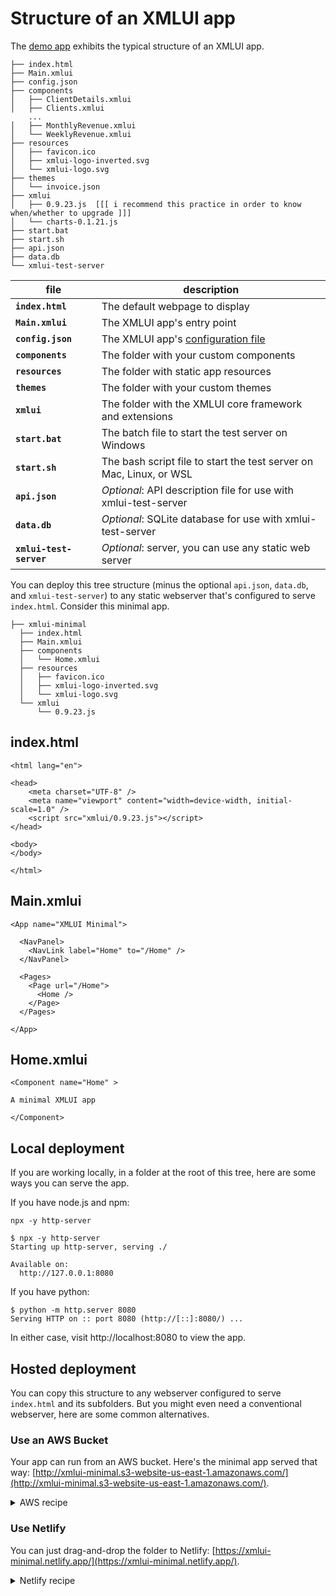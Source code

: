 # Structure of an XMLUI app

The [demo app](tbd) exhibits the typical structure of an XMLUI app.

```
├── index.html
├── Main.xmlui
├── config.json
├── components
│   ├── ClientDetails.xmlui
│   ├── Clients.xmlui
    ...
│   ├── MonthlyRevenue.xmlui
│   └── WeeklyRevenue.xmlui
├── resources
│   ├── favicon.ico
│   ├── xmlui-logo-inverted.svg
│   └── xmlui-logo.svg
├── themes
│   └── invoice.json
├── xmlui
│   ├── 0.9.23.js  [[[ i recommend this practice in order to know when/whether to upgrade ]]]
│   └── charts-0.1.21.js
├── start.bat
├── start.sh
├── api.json
├── data.db
└── xmlui-test-server
```

| file| description |
|---|---|
| **`index.html`** | The default webpage to display |
| **`Main.xmlui`** | The XMLUI app's entry point |
| **`config.json`** | The XMLUI app's [configuration file](/resources#configuration-file) |
| **`components`** | The folder with your custom components |
| **`resources`** | The folder with static app resources |
| **`themes`** | The folder with your custom themes |
| **`xmlui`** | The folder with the XMLUI core framework and extensions  |
| **`start.bat`** | The batch file to start the test server on Windows |
| **`start.sh`** | The bash script file to start the test server on Mac, Linux, or WSL |
| **`api.json`** | *Optional*: API description file for use with xmlui-test-server |
| **`data.db`** | *Optional*: SQLite database for use with xmlui-test-server|
| **`xmlui-test-server`** | *Optional*: server, you can use any static web server|


You can deploy this tree structure (minus the optional `api.json`, `data.db`, and `xmlui-test-server`) to any static webserver that's configured to serve `index.html`. Consider this minimal app.

```
├── xmlui-minimal
  ├── index.html
  ├── Main.xmlui
  ├── components
  │   └── Home.xmlui
  ├── resources
  │   ├── favicon.ico
  │   ├── xmlui-logo-inverted.svg
  │   └── xmlui-logo.svg
  └── xmlui
      └── 0.9.23.js
```

## index.html

```<!DOCTYPE html>
<html lang="en">

<head>
    <meta charset="UTF-8" />
    <meta name="viewport" content="width=device-width, initial-scale=1.0" />
    <script src="xmlui/0.9.23.js"></script>
</head>

<body>
</body>

</html>
```

## Main.xmlui

```xmlui
<App name="XMLUI Minimal">

  <NavPanel>
    <NavLink label="Home" to="/Home" />
  </NavPanel>

  <Pages>
    <Page url="/Home">
      <Home />
    </Page>
  </Pages>

</App>
```

## Home.xmlui

```xmlui
<Component name="Home" >

A minimal XMLUI app

</Component>
```

## Local deployment

If you are working locally, in a folder at the root of this tree, here are some ways you can serve the app.

If you have node.js and npm:

```
npx -y http-server

$ npx -y http-server
Starting up http-server, serving ./

Available on:
  http://127.0.0.1:8080
```

If you have python:

```
$ python -m http.server 8080
Serving HTTP on :: port 8080 (http://[::]:8080/) ...
```

In either case, visit http://localhost:8080 to view the app.

## Hosted deployment

You can copy this structure to any webserver configured to serve `index.html` and its subfolders. But you might even need a conventional webserver, here are some common alternatives.

### Use an AWS Bucket

Your app can run from an AWS bucket. Here's the minimal app served that way: [http://xmlui-minimal.s3-website-us-east-1.amazonaws.com/](http://xmlui-minimal.s3-website-us-east-1.amazonaws.com/).

<details>
<summary>AWS recipe</summary>
<ul>
<li>Upload xmlui-minimal folder to an AWS bucket
<li>In Permissions, turn off the 'Block public access' setting
<li>In Permissions, allow 'PublicRead'
<pre>
{
    "Version": "2012-10-17",
    "Statement": [
        {
            "Sid": "PublicRead",
            "Effect": "Allow",
            "Principal": "*",
            "Action": "s3:GetObject",
            "Resource": "arn:aws:s3:::xmlui-minimal/*"
        }
    ]
}
</pre>
<li>In Properties, turn on 'Static website hosting' and set 'index.html' as the default
</ul>
</details>

### Use Netlify

You can just drag-and-drop the folder to Netlify: [https://xmlui-minimal.netlify.app/](https://xmlui-minimal.netlify.app/).

<details>
<summary>Netlify recipe</summary>
<ul>
<li>Go to <a href="https://app.netlify.com/drop">https://app.netlify.com/drop</a>
<li>Drag the xmlui-minimal folder to the drop target
<li>Rename the appIn Permissions, allow 'PublicRead'
</ul>
</details>
